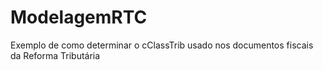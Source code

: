 # ModelagemRTC
Exemplo de como determinar o cClassTrib usado nos documentos fiscais da Reforma Tributária
